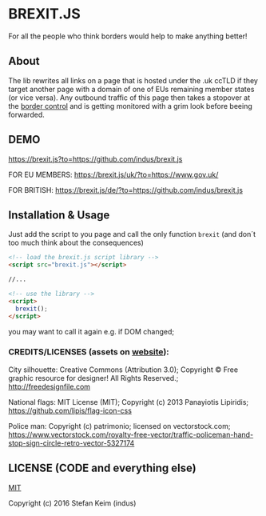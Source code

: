 # BREXIT.JS
For all the people who think borders would help to make anything better!

## About
The lib  rewrites all links on a page that is hosted under the .uk ccTLD if they target another page with a domain of one of EUs remaining member states (or vice versa). Any outbound traffic of this page then takes a stopover at the [border control](https://brexit.js?to=https://github.com/indus/brexit.js) and is getting monitored with a grim look before beeing forwarded. 

## DEMO
https://brexit.js?to=https://github.com/indus/brexit.js

FOR EU MEMBERS: https://brexit.js/uk/?to=https://www.gov.uk/

FOR BRITISH: https://brexit.js/de/?to=https://github.com/indus/brexit.js


## Installation & Usage

Just add the script to you page and call the only function ```brexit``` (and don´t too much think about the consequences)

```html
<!-- load the brexit.js script library -->
<script src="brexit.js"></script>

//...

<!-- use the library -->
<script>
  brexit();
</script>
```
you may want to call it again e.g. if DOM changed;

### CREDITS/LICENSES (assets on [website](https://github.com/indus/brexit.js/tree/gh-pages)):

City silhouette:    Creative Commons (Attribution 3.0); Copyright © Free graphic resource for designer! All Rights Reserved.; http://freedesignfile.com

National flags:     MIT License (MIT); Copyright (c) 2013 Panayiotis Lipiridis; https://github.com/lipis/flag-icon-css

Police man:         Copyright (c) patrimonio; licensed on vectorstock.com; https://www.vectorstock.com/royalty-free-vector/traffic-policeman-hand-stop-sign-circle-retro-vector-5327174


## LICENSE (CODE and everything else)

[MIT](http://opensource.org/licenses/MIT)

Copyright (c) 2016 Stefan Keim (indus)



